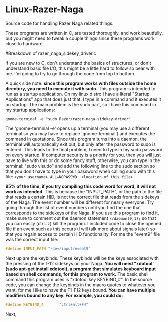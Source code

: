 # Linux-Razer-Naga
Source code for handling Razer Naga related things. 

These programs are written in C, are tested thoroughly, and work beautfully, but you might need to tweak a couple things since these programs work close to hardware.



#Breakdown of razer_naga_sidekey_driver.c 

If you are new to C, don't understand the basics of structures, or don't understand basic file I/O, this might be a little hard to follow so bear with me. I'm going to try to go through the code from top to bottom.

A quick side note: **since this program works with files outside the home directory, you need to execute it with sudo.** This program is intended to run as a startup application. On my linux distro I have a literal "Startup Applications" app that does just that. I type in a command and it executes it on startup. The main problem is the sudo part, so I have this command in my startup applications: 
```
gnome-terminal -e "sudo Razer/razer-naga-sidekey-driver"
```
The 'gnome-terminal -e' opens up a terminal (you may use a different terminal so you may have to replace 'gnome-terminal') and executes the command in quotations. Since this program turns into a daemon, the terminal will automatically exit out, but only after the password to sudo is entered. This leads to the final problem, I need to type in my sudo password on every startup. If computer security is a priority for you, then you will just have to live with this or do some fancy stuff, otherwise, you can type in the terminal: "sudo visudo" and add the following line to the sudo section so that you don't have to type in your password when calling sudo with this file: ``` <your username> ALL=NOPASSWD: <location of this file> ```

**95% of the time, if you try compiling this code word for word, it will not work as intended**. This is because the "INPUT_PATH", or the path to the file that reads a certain HID, is not the correct file that reads from the sidekeys of the Naga. The event number will be different for nearly everyone. Try going through the list of event numbers until you find the one that corresponds to the sidekeys of the Naga. If you use this program to find it, make sure to comment out the daemon statement ```//daemon(0,1);``` so that you can easily (ctrl+z) kill the program. I included code to close the opened file if an event such as this occurs (I will talk more about signals later) so that you regain access to certain HID functionality. For me the "event9" file was the correct input file: 
```c
#define INPUT_PATH "/dev/input/event9"
```

Next up are the keybinds. These keybinds will be the keys associated with the pressing of the 1-12 sidekeys on your Naga. **You will need "xdotool" (sudo apt-get install xdotool), a program that simulates keyboard input based on shell commands, for this program to work.** The basic shell command this program uses is "xdotool key KEYBIND_#". In the source code, you can change the keybinds in the macro quotes to whatever you want, for me I like to have the F1-F12 keys bound. **You can have multiple modifiers bound to any key. For example, you could do:**
```c
#define KEYBIND_4       "ctrl+alt+F4"
```

Next, 


